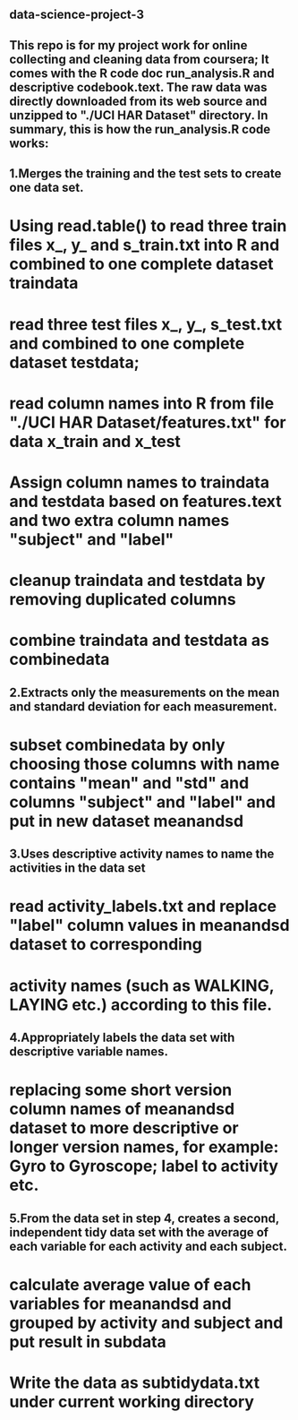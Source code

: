 ## data-science-project-3

## This repo is for my project work for online collecting and cleaning data from coursera; It comes with the R code doc run_analysis.R and descriptive codebook.text. The raw data was directly downloaded from its web source and unzipped to "./UCI HAR Dataset" directory. In summary, this is how the run_analysis.R code works:  

## 1.Merges the training and the test sets to create one data set.
  # Using read.table() to read three train files x_, y_ and s_train.txt into R and combined to one complete dataset traindata
  # read three test files x_, y_, s_test.txt and combined to one complete dataset testdata;  
  # read column names into R from file "./UCI HAR Dataset/features.txt" for data x_train and x_test  
  # Assign column names to traindata and testdata based on features.text and two extra column names "subject" and   "label"  
  # cleanup traindata and testdata by removing duplicated columns  
  # combine traindata and testdata as combinedata  
  
## 2.Extracts only the measurements on the mean and standard deviation for each measurement. 
 # subset combinedata by only choosing those columns with name contains "mean" and "std" and columns "subject" and "label" and put in new dataset meanandsd 
 
## 3.Uses descriptive activity names to name the activities in the data set
 # read activity_labels.txt and replace "label" column values in meanandsd dataset to corresponding  
 # activity names (such as WALKING, LAYING etc.) according to this file.  
 
## 4.Appropriately labels the data set with descriptive variable names.
 # replacing some short version column names of meanandsd dataset to more descriptive or longer version names, for example: Gyro	to Gyroscope; label  to activity etc.  

## 5.From the data set in step 4, creates a second, independent tidy data  set with the average of each variable for each activity and each subject.
  # calculate average value of each variables for meanandsd and grouped by activity and subject and put result in subdata  
  # Write the data as subtidydata.txt under current working directory
 
